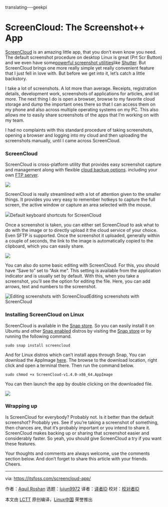 translating---geekpi

ScreenCloud: The Screenshot++ App
======
[ScreenCloud][1] is an amazing little app, that you don’t even know you need. The default screenshot procedure on desktop Linux is great (Prt Scr Button) and we even have some[powerful screenshot utilities][2]like [Shutter][3]. But ScreenCloud brings one more really simple yet really convenient feature that I just fell in love with. But before we get into it, let’s catch a little backstory.

I take a lot of screenshots. A lot more than average. Receipts, registration details, development work, screenshots of applications for articles, and lot more. The next thing I do is open a browser, browse to my favorite cloud storage and dump the important ones there so that I can access them on my phone and also across multiple operating systems on my PC. This also allows me to easily share screenshots of the apps that I’m working on with my team.

I had no complaints with this standard procedure of taking screenshots, opening a browser and logging into my cloud and then uploading the screenshots manually, until I came across ScreenCloud.

### ScreenCloud

ScreenCloud is cross-platform utility that provides easy screenshot capture and management along with flexible [cloud backup options][4]. including your own [FTP server][5].

![][6]

ScreenCloud is really streamlined with a lot of attention given to the smaller things. It provides you very easy to remember hotkeys to capture the full screen, the active window or capture an area selected with the mouse.

![][7]Default keyboard shortcuts for ScreenCloud

Once a screenshot is taken, you can either set ScreenCloud to ask what to do with the image or to directly upload it the cloud service of your choice. Even SFTP is supported. Once the screenshot it uploaded, generally within a couple of seconds, the link to the image is automatically copied to the clipboard, which you can easily share.

![][8]

You can also do some basic editing with ScreenCloud. For this, you should have “Save to” set to “Ask me”. This setting is available from the application indicator and is usually set by default. With this, when you take a screenshot, you’ll see the option for editing the file. Here, you can add arrows, text and numbers to the screenshot.

![Editing screenshots with ScreenCloud][9]Editing screenshots with ScreenCloud

### Installing ScreenCloud on Linux

ScreenCloud is available in the [Snap store][10]. So you can easily install it on Ubuntu and other [Snap enabled][11] distros by visiting the [Snap store][12] or by running the following command.

```
sudo snap install screencloud

```

And for Linux distros which can’t install apps through Snap, You can download the AppImage [here][1]. The browse to the download location, right click and open a terminal there. Then run the command below.

```
sudo chmod +x ScreenCloud-v1.4.0-x86_64.AppImage

```

You can then launch the app by double clicking on the downloaded file.

![][13]

### Wrapping up

Is ScreenCloud for everybody? Probably not. Is it better than the default screenshot? Probably yes. See if you’re taking a screenshot of something, then chances are, that it’s probably important or you intend to share it. ScreenCloud makes backing up or sharing that screenshot easier and considerably faster. So yeah, you should give ScreenCloud a try if you want these features.

Your thoughts and comments are always welcome, use the comments section below. And don’t forget to share this article with your friends. Cheers.

--------------------------------------------------------------------------------

via: https://itsfoss.com/screencloud-app/

作者：[Aquil Roshan][a]
选题：[lujun9972](https://github.com/lujun9972)
译者：[译者ID](https://github.com/译者ID)
校对：[校对者ID](https://github.com/校对者ID)

本文由 [LCTT](https://github.com/LCTT/TranslateProject) 原创编译，[Linux中国](https://linux.cn/) 荣誉推出

[a]: https://itsfoss.com/author/aquil/
[1]: https://screencloud.net
[2]: https://itsfoss.com/take-screenshot-linux/
[3]: http://shutter-project.org
[4]: https://itsfoss.com/cloud-services-linux/
[5]: https://itsfoss.com/set-ftp-server-linux/
[6]: https://4bds6hergc-flywheel.netdna-ssl.com/wp-content/uploads/2018/09/screencloud3.jpg
[7]: https://4bds6hergc-flywheel.netdna-ssl.com/wp-content/uploads/2018/09/screencloud2.jpg
[8]: https://4bds6hergc-flywheel.netdna-ssl.com/wp-content/uploads/2018/09/ScrenCloud6.jpg
[9]: https://4bds6hergc-flywheel.netdna-ssl.com/wp-content/uploads/2018/09/editing-with-screencloud.png
[10]: https://snapcraft.io/
[11]: https://itsfoss.com/install-snap-linux/
[12]: https://snapcraft.io/screencloud
[13]: https://4bds6hergc-flywheel.netdna-ssl.com/wp-content/uploads/2018/09/ScrenCloud4.jpg

